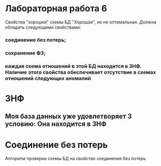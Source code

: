 # Лабораторная работа 6

Свойства "хорошей" схемы БД
"Хорошая", но не оптимальная. Должна обладать следующими свойствами:

### соединение без потерь;
### сохранение ФЗ;
### каждая схема отношений в этой БД находится в 3НФ. Наличие этого свойства обеспечивает отсутствие в схемах отношений следующих аномалий


# 3НФ
## Моя база данных уже удовлетворяет 3 условию: Она находится в 3НФ


# Соединение без потерь
Алгоритм проверки схемы БД на свойство соединения без потерь

